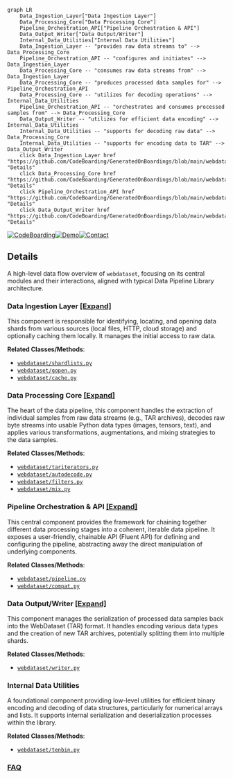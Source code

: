 ```mermaid
graph LR
    Data_Ingestion_Layer["Data Ingestion Layer"]
    Data_Processing_Core["Data Processing Core"]
    Pipeline_Orchestration_API["Pipeline Orchestration & API"]
    Data_Output_Writer["Data Output/Writer"]
    Internal_Data_Utilities["Internal Data Utilities"]
    Data_Ingestion_Layer -- "provides raw data streams to" --> Data_Processing_Core
    Pipeline_Orchestration_API -- "configures and initiates" --> Data_Ingestion_Layer
    Data_Processing_Core -- "consumes raw data streams from" --> Data_Ingestion_Layer
    Data_Processing_Core -- "produces processed data samples for" --> Pipeline_Orchestration_API
    Data_Processing_Core -- "utilizes for decoding operations" --> Internal_Data_Utilities
    Pipeline_Orchestration_API -- "orchestrates and consumes processed samples from" --> Data_Processing_Core
    Data_Output_Writer -- "utilizes for efficient data encoding" --> Internal_Data_Utilities
    Internal_Data_Utilities -- "supports for decoding raw data" --> Data_Processing_Core
    Internal_Data_Utilities -- "supports for encoding data to TAR" --> Data_Output_Writer
    click Data_Ingestion_Layer href "https://github.com/CodeBoarding/GeneratedOnBoardings/blob/main/webdataset/Data_Ingestion_Layer.md" "Details"
    click Data_Processing_Core href "https://github.com/CodeBoarding/GeneratedOnBoardings/blob/main/webdataset/Data_Processing_Core.md" "Details"
    click Pipeline_Orchestration_API href "https://github.com/CodeBoarding/GeneratedOnBoardings/blob/main/webdataset/Pipeline_Orchestration_API.md" "Details"
    click Data_Output_Writer href "https://github.com/CodeBoarding/GeneratedOnBoardings/blob/main/webdataset/Data_Output_Writer.md" "Details"
```

[![CodeBoarding](https://img.shields.io/badge/Generated%20by-CodeBoarding-9cf?style=flat-square)](https://github.com/CodeBoarding/CodeBoarding)[![Demo](https://img.shields.io/badge/Try%20our-Demo-blue?style=flat-square)](https://www.codeboarding.org/demo)[![Contact](https://img.shields.io/badge/Contact%20us%20-%20contact@codeboarding.org-lightgrey?style=flat-square)](mailto:contact@codeboarding.org)

## Details

A high-level data flow overview of `webdataset`, focusing on its central modules and their interactions, aligned with typical Data Pipeline Library architecture.

### Data Ingestion Layer [[Expand]](./Data_Ingestion_Layer.md)
This component is responsible for identifying, locating, and opening data shards from various sources (local files, HTTP, cloud storage) and optionally caching them locally. It manages the initial access to raw data.


**Related Classes/Methods**:

- <a href="https://github.com/webdataset/webdataset/blob/main/src/webdataset/shardlists.py" target="_blank" rel="noopener noreferrer">`webdataset/shardlists.py`</a>
- <a href="https://github.com/webdataset/webdataset/blob/main/src/webdataset/gopen.py" target="_blank" rel="noopener noreferrer">`webdataset/gopen.py`</a>
- <a href="https://github.com/webdataset/webdataset/blob/main/src/webdataset/cache.py" target="_blank" rel="noopener noreferrer">`webdataset/cache.py`</a>


### Data Processing Core [[Expand]](./Data_Processing_Core.md)
The heart of the data pipeline, this component handles the extraction of individual samples from raw data streams (e.g., TAR archives), decodes raw byte streams into usable Python data types (images, tensors, text), and applies various transformations, augmentations, and mixing strategies to the data samples.


**Related Classes/Methods**:

- <a href="https://github.com/webdataset/webdataset/blob/main/src/webdataset/tariterators.py" target="_blank" rel="noopener noreferrer">`webdataset/tariterators.py`</a>
- <a href="https://github.com/webdataset/webdataset/blob/main/src/webdataset/autodecode.py" target="_blank" rel="noopener noreferrer">`webdataset/autodecode.py`</a>
- <a href="https://github.com/webdataset/webdataset/blob/main/src/webdataset/filters.py" target="_blank" rel="noopener noreferrer">`webdataset/filters.py`</a>
- <a href="https://github.com/webdataset/webdataset/blob/main/src/webdataset/mix.py" target="_blank" rel="noopener noreferrer">`webdataset/mix.py`</a>


### Pipeline Orchestration & API [[Expand]](./Pipeline_Orchestration_API.md)
This central component provides the framework for chaining together different data processing stages into a coherent, iterable data pipeline. It exposes a user-friendly, chainable API (Fluent API) for defining and configuring the pipeline, abstracting away the direct manipulation of underlying components.


**Related Classes/Methods**:

- <a href="https://github.com/webdataset/webdataset/blob/main/src/webdataset/pipeline.py" target="_blank" rel="noopener noreferrer">`webdataset/pipeline.py`</a>
- <a href="https://github.com/webdataset/webdataset/blob/main/src/webdataset/compat.py" target="_blank" rel="noopener noreferrer">`webdataset/compat.py`</a>


### Data Output/Writer [[Expand]](./Data_Output_Writer.md)
This component manages the serialization of processed data samples back into the WebDataset (TAR) format. It handles encoding various data types and the creation of new TAR archives, potentially splitting them into multiple shards.


**Related Classes/Methods**:

- <a href="https://github.com/webdataset/webdataset/blob/main/src/webdataset/writer.py" target="_blank" rel="noopener noreferrer">`webdataset/writer.py`</a>


### Internal Data Utilities
A foundational component providing low-level utilities for efficient binary encoding and decoding of data structures, particularly for numerical arrays and lists. It supports internal serialization and deserialization processes within the library.


**Related Classes/Methods**:

- <a href="https://github.com/webdataset/webdataset/blob/main/src/webdataset/tenbin.py" target="_blank" rel="noopener noreferrer">`webdataset/tenbin.py`</a>




### [FAQ](https://github.com/CodeBoarding/GeneratedOnBoardings/tree/main?tab=readme-ov-file#faq)